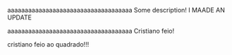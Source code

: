 
aaaaaaaaaaaaaaaaaaaaaaaaaaaaaaaaaaaa
Some description!
I MAADE AN UPDATE

aaaaaaaaaaaaaaaaaaaaaaaaaaaaaaaaaaaa
Cristiano feio!

cristiano feio ao quadrado!!!